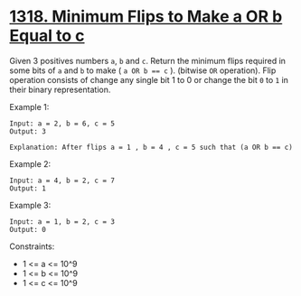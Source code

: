 # [1318. Minimum Flips to Make a OR b Equal to c](https://leetcode.com/problems/minimum-flips-to-make-a-or-b-equal-to-c/description/)

Given 3 positives numbers `a`, `b` and `c`. Return the minimum flips required in some bits of `a` and `b` to make ( `a OR b == c` ). (bitwise `OR` operation).
Flip operation consists of change any single bit 1 to 0 or change the bit `0` to `1` in their binary representation.

 

Example 1:

    Input: a = 2, b = 6, c = 5
    Output: 3

    Explanation: After flips a = 1 , b = 4 , c = 5 such that (a OR b == c)

Example 2:

    Input: a = 4, b = 2, c = 7
    Output: 1

Example 3:

    Input: a = 1, b = 2, c = 3
    Output: 0
 

Constraints:

* 1 <= a <= 10^9
* 1 <= b <= 10^9
* 1 <= c <= 10^9